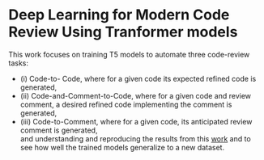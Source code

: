 # Deep Learning for Modern Code Review Using Tranformer models

This work focuses on training T5 models to automate three code-review tasks:
- (i) Code-to- Code, where for a given code its expected refined code is generated, 
- (ii) Code-and-Comment-to-Code, where for a given code and review comment, a desired refined code implementing the comment is generated,
- (iii) Code-to-Comment, where for a given code, its anticipated review comment is generated, <br>
and understanding and reproducing the results from this [work](https://github.com/RosaliaTufano/code_review_automation) and to see how well the trained models generalize to a new dataset.


